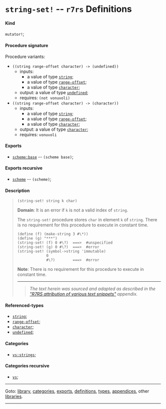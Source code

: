 

<a id='definition__r7rs__string-set_21'></a>

# `string-set!` -- `r7rs` Definitions


<a id='definition__r7rs__string-set_21__kind'></a>

#### Kind

`mutator!`;


<a id='definition__r7rs__string-set_21__procedure-signature'></a>

#### Procedure signature

Procedure variants:
 * `((string range-offset character) -> (undefined))`
   * inputs:
     * a value of type [`string`](../../r7rs/types/string.md#type__r7rs__string);
     * a value of type [`range-offset`](../../r7rs/types/range-offset.md#type__r7rs__range-offset);
     * a value of type [`character`](../../r7rs/types/character.md#type__r7rs__character);
   * output: a value of type [`undefined`](../../r7rs/types/undefined.md#type__r7rs__undefined);
   * requires: `(not vonuvoli)`
 * `((string range-offset character) -> (character))`
   * inputs:
     * a value of type [`string`](../../r7rs/types/string.md#type__r7rs__string);
     * a value of type [`range-offset`](../../r7rs/types/range-offset.md#type__r7rs__range-offset);
     * a value of type [`character`](../../r7rs/types/character.md#type__r7rs__character);
   * output: a value of type [`character`](../../r7rs/types/character.md#type__r7rs__character);
   * requires: `vonuvoli`


<a id='definition__r7rs__string-set_21__exports'></a>

#### Exports

 * [`scheme:base`](../../r7rs/exports/scheme_3a_base.md#export__r7rs__scheme_3a_base) -- `(scheme base)`;


<a id='definition__r7rs__string-set_21__exports-recursive'></a>

#### Exports recursive

 * [`scheme`](../../r7rs/exports/scheme.md#export__r7rs__scheme) -- `(scheme)`;


<a id='definition__r7rs__string-set_21__description'></a>

#### Description

> ````
> (string-set! string k char)
> ````
> 
> 
> **Domain**:  It is an error if `k` is not a valid index of `string`.
> 
> The `string-set!` procedure stores `char` in element `k` of `string`.
> There is no requirement for this procedure to execute in constant time.
> 
> ````
> (define (f) (make-string 3 #\*))
> (define (g) "***")
> (string-set! (f) 0 #\?)  ===>  #unspecified
> (string-set! (g) 0 #\?)  ===>  #error
> (string-set! (symbol->string 'immutable)
>              0
>              #\?)        ===>  #error
> ````
> 
> 
> **Note**:  There is no requirement for this procedure to execute in constant time.
> 
> 
> ----
> > *The text herein was sourced and adapted as described in the ["R7RS attribution of various text snippets"](../../r7rs/appendices/attribution.md#appendix__r7rs__attribution) appendix.*


<a id='definition__r7rs__string-set_21__referenced-types'></a>

#### Referenced-types

 * [`string`](../../r7rs/types/string.md#type__r7rs__string);
 * [`range-offset`](../../r7rs/types/range-offset.md#type__r7rs__range-offset);
 * [`character`](../../r7rs/types/character.md#type__r7rs__character);
 * [`undefined`](../../r7rs/types/undefined.md#type__r7rs__undefined);


<a id='definition__r7rs__string-set_21__categories'></a>

#### Categories

 * [`vs:strings`](../../r7rs/categories/vs_3a_strings.md#category__r7rs__vs_3a_strings);


<a id='definition__r7rs__string-set_21__categories-recursive'></a>

#### Categories recursive

 * [`vs`](../../r7rs/categories/vs.md#category__r7rs__vs);

----

Goto: [library](../../r7rs/_index.md#library__r7rs), [categories](../../r7rs/categories/_index.md#toc__r7rs__categories), [exports](../../r7rs/exports/_index.md#toc__r7rs__exports), [definitions](../../r7rs/definitions/_index.md#toc__r7rs__definitions), [types](../../r7rs/types/_index.md#toc__r7rs__types), [appendices](../../r7rs/appendices/_index.md#toc__r7rs__appendices), other [libraries](../../_libraries.md#toc__libraries).

----

